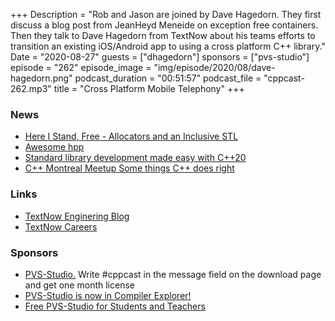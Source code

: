+++
Description = "Rob and Jason are joined by Dave Hagedorn. They first discuss a blog post from JeanHeyd Meneide on exception free containers. Then they talk to Dave Hagedorn from TextNow about his teams efforts to transition an existing iOS/Android app to using a cross platform C++ library."
Date = "2020-08-27"
guests = ["dhagedorn"]
sponsors = ["pvs-studio"]
episode = "262"
episode_image = "img/episode/2020/08/dave-hagedorn.png"
podcast_duration = "00:51:57"
podcast_file = "cppcast-262.mp3"
title = "Cross Platform Mobile Telephony"
+++

### News ###

 - [Here I Stand, Free - Allocators and an Inclusive STL](https://thephd.github.io/freestanding-noexcept-allocators-vector-memory-hole)
 - [Awesome hpp](https://github.com/p-ranav/awesome-hpp)
 - [Standard library development made easy with C++20](https://cor3ntin.github.io/posts/tuple/)
 - [C++ Montreal Meetup Some things C++ does right](https://www.meetup.com/CppMtl/events/272792676/)

### Links ###

 - [TextNow Enginering Blog](https://engineering.textnow.com/)
 - [TextNow Careers](https://engineering.textnow.com/)

### Sponsors ###

- [PVS-Studio.](http://bit.ly/2YOH7re) Write #cppcast in the message field on the download page and get one month license
- [PVS-Studio is now in Compiler Explorer!](https://www.viva64.com/en/b/0747/)
- [Free PVS-Studio for Students and Teachers](https://www.viva64.com/en/for-students/)
